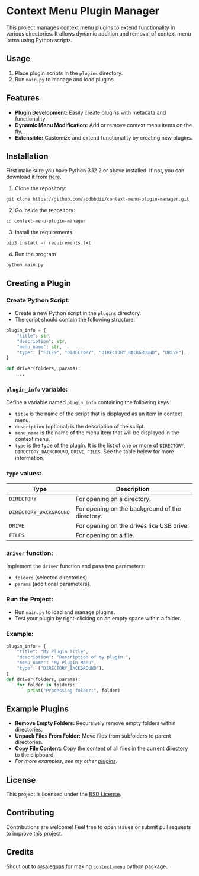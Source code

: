 # Context Menu Plugin Manager

This project manages context menu plugins to extend functionality in various directories. It allows dynamic addition and removal of context menu items using Python scripts.

## Usage
1. Place plugin scripts in the `plugins` directory.
2. Run `main.py` to manage and load plugins.

## Features
- **Plugin Development:** Easily create plugins with metadata and functionality.
- **Dynamic Menu Modification:** Add or remove context menu items on the fly.
- **Extensible:** Customize and extend functionality by creating new plugins.

## Installation
First make sure you have Python 3.12.2 or above installed. If not, you can download it from [here](https://www.python.org/downloads/).
1. Clone the repository:
  ```
  git clone https://github.com/abdbbdii/context-menu-plugin-manager.git
  ```

2. Go inside the repository:
  ```
  cd context-menu-plugin-manager
  ```

3. Install the requirements
  ```
  pip3 install -r requirements.txt
  ```

4. Run the program
  ```
  python main.py
  ```

## Creating a Plugin

### **Create Python Script**:
- Create a new Python script in the `plugins` directory.
- The script should contain the following structure:

```python
plugin_info = {
    "title": str,
    "description": str,
    "menu_name": str,
    "type": ["FILES", "DIRECTORY", "DIRECTORY_BACKGROUND", "DRIVE"],
}

def driver(folders, params):
    ...
```

### **`plugin_info` variable**:
Define a variable named `plugin_info` containing the following keys.
  - `title` is the name of the script that is displayed as an item in context menu.
  - `description` (optional) is the description of the script.
  - `menu_name` is the name of the menu item that will be displayed in the context menu.
  - `type` is the type of the plugin. It is the list of one or more of `DIRECTORY`, `DIRECTORY_BACKGROUND`, `DRIVE`, `FILES`. See the table below for more information.

### **`type` values**:
| Type                   | Description                                     |
| ---------------------- | ----------------------------------------------- |
| `DIRECTORY`            | For opening on a directory.                     |
| `DIRECTORY_BACKGROUND` | For opening on the background of the directory. |
| `DRIVE`                | For opening on the drives like USB drive.       |
| `FILES`                | For opening on a file.                          |

### **`driver` function**:
Implement the `driver` function and pass two parameters:
  - `folders` (selected directories)
  - `params` (additional parameters).

### **Run the Project**:
  - Run `main.py` to load and manage plugins.
  - Test your plugin by right-clicking on an empty space within a folder.

### Example:
```python
plugin_info = {
    "title": "My Plugin Title",
    "description": "Description of my plugin.",
    "menu_name": "My Plugin Menu",
    "type": ["DIRECTORY_BACKGROUND"],
}
def driver(folders, params):
    for folder in folders:
        print("Processing folder:", folder)
```

## Example Plugins
- **Remove Empty Folders:** Recursively remove empty folders within directories.
- **Unpack Files From Folder:** Move files from subfolders to parent directories.
- **Copy File Content:** Copy the content of all files in the current directory to the clipboard.
- *For more examples, see my other [plugins](https://github.com/abdbbdii/plugins)*.

## License
This project is licensed under the [BSD License](https://github.com/abdbbdii/context-menu-plugin-manager/blob/main/LICENSE).

## Contributing
Contributions are welcome! Feel free to open issues or submit pull requests to improve this project.

## Credits
Shout out to [@saleguas](https://github.com/saleguas) for making [`context-menu`](https://github.com/saleguas/context_menu) python package.
